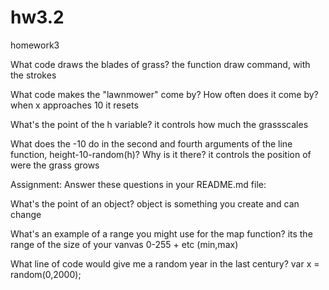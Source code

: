 # hw3.2
homework3


What code draws the blades of grass?
the function draw command, with the strokes


What code makes the "lawnmower" come by? How often does it come by?
when x approaches 10 it resets


What's the point of the h variable?
it controls how much the grassscales


What does the -10 do in the second and fourth arguments of the line function, height-10-random(h)? Why is it there?
it controls the position of were the grass grows



Assignment: Answer these questions in your README.md file:

What's the point of an object?
object is something you create and can change

What's an example of a range you might use for the map function?
its the range of the size of your vanvas 0-255 + etc (min,max)

What line of code would give me a random year in the last century?
var x = random(0,2000);

